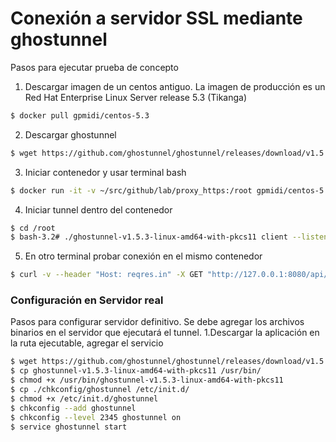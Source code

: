Conexión a servidor SSL mediante ghostunnel
==========================================
Pasos para ejecutar prueba de concepto

1. Descargar imagen de un centos antiguo. La imagen de producción es un Red Hat Enterprise Linux Server release 5.3 (Tikanga)
```sh
$ docker pull gpmidi/centos-5.3
```
2. Descargar ghostunnel
```sh
$ wget https://github.com/ghostunnel/ghostunnel/releases/download/v1.5.3/ghostunnel-v1.5.3-linux-amd64-with-pkcs11
```
3. Iniciar contenedor y usar terminal bash
```sh
$ docker run -it -v ~/src/github/lab/proxy_https:/root gpmidi/centos-5.3 bash
```
4. Iniciar tunnel dentro del contenedor
```sh
$ cd /root
$ bash-3.2# ./ghostunnel-v1.5.3-linux-amd64-with-pkcs11 client --listen=127.0.0.1:8080 --target=reqres.in:443 --override-server-name=reqres.in  --unsafe-listen --disable-authentication
```
5. En otro terminal probar conexión en el mismo contenedor
```sh
$ curl -v --header "Host: reqres.in" -X GET "http://127.0.0.1:8080/api/users\?page\=2"
```
### Configuración en Servidor real
Pasos para configurar servidor definitivo. Se debe agregar los archivos binarios en el servidor que ejecutará el tunnel.
1.Descargar la aplicación en la ruta ejecutable, agregar el servicio
```sh
$ wget https://github.com/ghostunnel/ghostunnel/releases/download/v1.5.3/ghostunnel-v1.5.3-linux-amd64-with-pkcs11
$ cp ghostunnel-v1.5.3-linux-amd64-with-pkcs11 /usr/bin/
$ chmod +x /usr/bin/ghostunnel-v1.5.3-linux-amd64-with-pkcs11
$ cp ./chkconfig/ghostunnel /etc/init.d/
$ chmod +x /etc/init.d/ghostunnel
$ chkconfig --add ghostunnel
$ chkconfig --level 2345 ghostunnel on
$ service ghostunnel start
```
